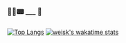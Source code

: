 
###
###
### 🤹‍♀️📟 ___ 📡
###

[![Top Langs](https://github-readme-stats.vercel.app/api/top-langs/?username=weisk&langs_count=10&layout=compact)](https://github.com/weisk/github-readme-stats)     [![weisk's wakatime stats](https://github-readme-stats.vercel.app/api/wakatime?username=weisk)](https://github.com/weisk/github-readme-stats)

